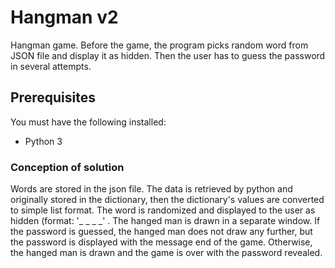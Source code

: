 # Hangman v2
Hangman game. Before the game, the program picks random word from JSON file and display it as hidden. Then the user has to guess the password in several attempts. 

## Prerequisites

You must have the following installed:
- Python 3

### Conception of solution
Words are stored in the json file. The data is retrieved by python and originally stored in the dictionary, then the dictionary's values are converted to
simple list format. The word is randomized and displayed to the user as hidden (format: '_ _ _ _' . 
The hanged man is drawn in a separate window. If the password is guessed, the hanged man does not draw any further, but the password is displayed with the
message end of the game. Otherwise, the hanged man is drawn and the game is over with the password revealed. 
